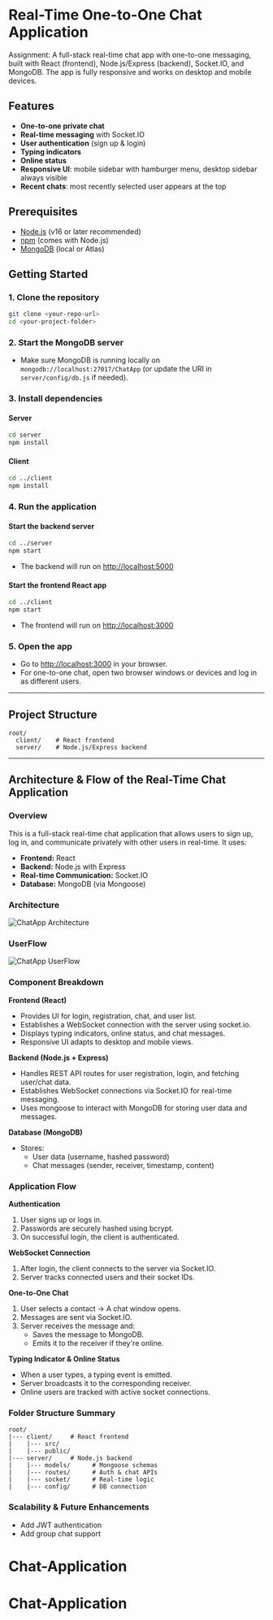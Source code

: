 # Real-Time One-to-One Chat Application

Assignment: A full-stack real-time chat app with one-to-one messaging, built with React (frontend), Node.js/Express (backend), Socket.IO, and MongoDB. The app is fully responsive and works on desktop and mobile devices.



## Features
- **One-to-one private chat** 
- **Real-time messaging** with Socket.IO
- **User authentication** (sign up & login)
- **Typing indicators**
- **Online status**
- **Responsive UI**: mobile sidebar with hamburger menu, desktop sidebar always visible
- **Recent chats**: most recently selected user appears at the top



## Prerequisites
- [Node.js](https://nodejs.org/) (v16 or later recommended)
- [npm](https://www.npmjs.com/) (comes with Node.js)
- [MongoDB](https://www.mongodb.com/) (local or Atlas)



## Getting Started

### 1. **Clone the repository**
```bash
git clone <your-repo-url>
cd <your-project-folder>
```

### 2. **Start the MongoDB server**
- Make sure MongoDB is running locally on `mongodb://localhost:27017/ChatApp` (or update the URI in `server/config/db.js` if needed).

### 3. **Install dependencies**
#### Server
```bash
cd server
npm install
```
#### Client
```bash
cd ../client
npm install
```

### 4. **Run the application**
#### Start the backend server
```bash
cd ../server
npm start
```
- The backend will run on [http://localhost:5000](http://localhost:5000)

#### Start the frontend React app
```bash
cd ../client
npm start
```
- The frontend will run on [http://localhost:3000](http://localhost:3000)

### 5. **Open the app**
- Go to [http://localhost:3000](http://localhost:3000) in your browser.
- For one-to-one chat, open two browser windows or devices and log in as different users.

---


## Project Structure
```
root/
  client/    # React frontend
  server/    # Node.js/Express backend
```









---

## Architecture & Flow of the Real-Time Chat Application

### Overview
This is a full-stack real-time chat application that allows users to sign up, log in, and communicate privately with other users in real-time. It uses:
- **Frontend:** React
- **Backend:** Node.js with Express
- **Real-time Communication:** Socket.IO
- **Database:** MongoDB (via Mongoose)

### Architecture
![ChatApp Architecture](architecture.png)

### UserFlow
![ChatApp UserFlow](workflow.png)



### Component Breakdown
**Frontend (React)**
- Provides UI for login, registration, chat, and user list.
- Establishes a WebSocket connection with the server using socket.io.
- Displays typing indicators, online status, and chat messages.
- Responsive UI adapts to desktop and mobile views.

**Backend (Node.js + Express)**
- Handles REST API routes for user registration, login, and fetching user/chat data.
- Establishes WebSocket connections via Socket.IO for real-time messaging.
- Uses mongoose to interact with MongoDB for storing user data and messages.

**Database (MongoDB)**
- Stores:
  - User data (username, hashed password)
  - Chat messages (sender, receiver, timestamp, content)

### Application Flow
**Authentication**
1. User signs up or logs in.
2. Passwords are securely hashed using bcrypt.
3. On successful login, the client is authenticated.

**WebSocket Connection**
1. After login, the client connects to the server via Socket.IO.
2. Server tracks connected users and their socket IDs.

**One-to-One Chat**
1. User selects a contact → A chat window opens.
2. Messages are sent via Socket.IO.
3. Server receives the message and:
   - Saves the message to MongoDB.
   - Emits it to the receiver if they're online.

**Typing Indicator & Online Status**
- When a user types, a typing event is emitted.
- Server broadcasts it to the corresponding receiver.
- Online users are tracked with active socket connections.

### Folder Structure Summary
```
root/
|--- client/     # React frontend
|    |--- src/
|    |--- public/
|--- server/     # Node.js backend
|    |--- models/      # Mongoose schemas
|    |--- routes/      # Auth & chat APIs
|    |--- socket/      # Real-time logic
|    |--- config/      # DB connection
```

### Scalability & Future Enhancements
- Add JWT authentication
- Add group chat support
# Chat-Application
# Chat-Application
